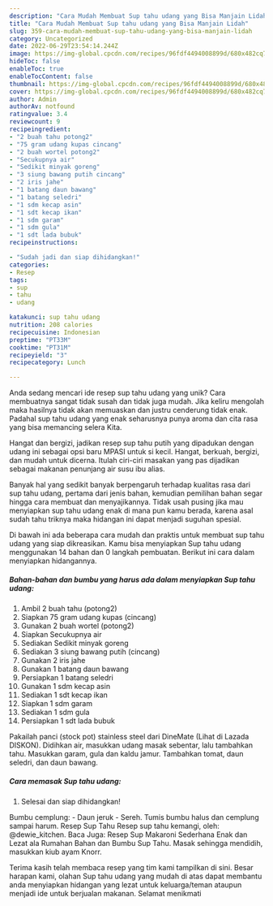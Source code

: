 ```yaml
---
description: "Cara Mudah Membuat Sup tahu udang yang Bisa Manjain Lidah"
title: "Cara Mudah Membuat Sup tahu udang yang Bisa Manjain Lidah"
slug: 359-cara-mudah-membuat-sup-tahu-udang-yang-bisa-manjain-lidah
category: Uncategorized
date: 2022-06-29T23:54:14.244Z
image: https://img-global.cpcdn.com/recipes/96fdf4494008899d/680x482cq70/sup-tahu-udang-foto-resep-utama.jpg
hideToc: false
enableToc: true
enableTocContent: false
thumbnail: https://img-global.cpcdn.com/recipes/96fdf4494008899d/680x482cq70/sup-tahu-udang-foto-resep-utama.jpg
cover: https://img-global.cpcdn.com/recipes/96fdf4494008899d/680x482cq70/sup-tahu-udang-foto-resep-utama.jpg
author: Admin
authorAv: notfound
ratingvalue: 3.4
reviewcount: 9
recipeingredient:
- "2 buah tahu potong2"
- "75 gram udang kupas cincang"
- "2 buah wortel potong2"
- "Secukupnya air"
- "Sedikit minyak goreng"
- "3 siung bawang putih cincang"
- "2 iris jahe"
- "1 batang daun bawang"
- "1 batang seledri"
- "1 sdm kecap asin"
- "1 sdt kecap ikan"
- "1 sdm garam"
- "1 sdm gula"
- "1 sdt lada bubuk"
recipeinstructions:

- "Sudah jadi dan siap dihidangkan!"
categories:
- Resep
tags:
- sup
- tahu
- udang

katakunci: sup tahu udang 
nutrition: 208 calories
recipecuisine: Indonesian
preptime: "PT33M"
cooktime: "PT31M"
recipeyield: "3"
recipecategory: Lunch

---
```





Anda sedang mencari ide resep sup tahu udang yang unik? Cara membuatnya sangat tidak susah dan tidak juga mudah. Jika keliru mengolah maka hasilnya tidak akan memuaskan dan justru cenderung tidak enak. Padahal sup tahu udang yang enak seharusnya punya aroma dan cita rasa yang bisa memancing selera Kita.





Hangat dan bergizi, jadikan resep sup tahu putih yang dipadukan dengan udang ini sebagai opsi baru MPASI untuk si kecil. Hangat, berkuah, bergizi, dan mudah untuk dicerna. Itulah ciri-ciri masakan yang pas dijadikan sebagai makanan penunjang air susu ibu alias.

Banyak hal yang sedikit banyak berpengaruh terhadap kualitas rasa dari sup tahu udang, pertama dari jenis bahan, kemudian pemilihan bahan segar hingga cara membuat dan menyajikannya. Tidak usah pusing jika mau menyiapkan sup tahu udang enak di mana pun kamu berada, karena asal sudah tahu triknya maka hidangan ini dapat menjadi suguhan spesial.






Di bawah ini ada beberapa cara mudah dan praktis untuk membuat sup tahu udang yang siap dikreasikan. Kamu bisa menyiapkan Sup tahu udang menggunakan 14 bahan dan 0 langkah pembuatan. Berikut ini cara dalam menyiapkan hidangannya.

<!--inarticleads1-->

##### Bahan-bahan dan bumbu yang harus ada dalam menyiapkan Sup tahu udang:

1. Ambil 2 buah tahu (potong2)
1. Siapkan 75 gram udang kupas (cincang)
1. Gunakan 2 buah wortel (potong2)
1. Siapkan Secukupnya air
1. Sediakan Sedikit minyak goreng
1. Sediakan 3 siung bawang putih (cincang)
1. Gunakan 2 iris jahe
1. Gunakan 1 batang daun bawang
1. Persiapkan 1 batang seledri
1. Gunakan 1 sdm kecap asin
1. Sediakan 1 sdt kecap ikan
1. Siapkan 1 sdm garam
1. Sediakan 1 sdm gula
1. Persiapkan 1 sdt lada bubuk


Pakailah panci (stock pot) stainless steel dari DineMate (Lihat di Lazada DISKON). Didihkan air, masukkan udang masak sebentar, lalu tambahkan tahu. Masukkan garam, gula dan kaldu jamur. Tambahkan tomat, daun seledri, dan daun bawang. 

<!--inarticleads2-->

##### Cara memasak Sup tahu udang:


1. Selesai dan siap dihidangkan!

Bumbu cemplung: - Daun jeruk - Sereh. Tumis bumbu halus dan cemplung sampai harum. Resep Sup Tahu Resep sup tahu kemangi, oleh: @dewie_kitchen. Baca Juga: Resep Sup Makaroni Sederhana Enak dan Lezat ala Rumahan Bahan dan Bumbu Sup Tahu. Masak sehingga mendidih, masukkan kiub ayam Knorr. 

Terima kasih telah membaca resep yang tim kami tampilkan di sini. Besar harapan kami, olahan Sup tahu udang yang mudah di atas dapat membantu anda menyiapkan hidangan yang lezat untuk keluarga/teman ataupun menjadi ide untuk berjualan makanan. Selamat menikmati

